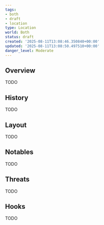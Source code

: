 ```yaml
---
tags:
- both
- draft
- location
type: Location
world: Both
status: draft
created: '2025-08-11T13:08:46.350840+00:00'
updated: '2025-08-11T13:08:50.497510+00:00'
danger_level: Moderate
---
```



## Overview

TODO
## History

TODO
## Layout

TODO
## Notables

TODO
## Threats

TODO
## Hooks

TODO
